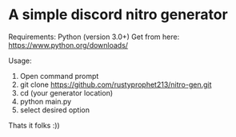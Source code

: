 # A simple discord nitro generator





Requirements:
Python (version 3.0+)
Get from here: https://www.python.org/downloads/

Usage:
1. Open command prompt
2. git clone https://github.com/rustyprophet213/nitro-gen.git
3. cd (your generator location)
4. python main.py
5. select desired option



Thats it folks :))
